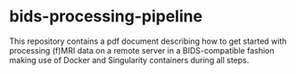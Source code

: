 # bids-processing-pipeline
This repository contains a pdf document describing how to get started with processing (f)MRI data on a remote server in a BIDS-compatible fashion making use of Docker and Singularity containers during all steps.
